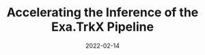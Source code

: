 ---
title: "Accelerating the Inference of the Exa.TrkX Pipeline"
date: 2022-02-14
venue: J. Phys. Conf. Ser. 2438 (2023) 012008
link: https://doi.org/10.1088/1742-6596/2438/1/012008
inspire_id: 2032074
authors: Alina Lazar, others
---